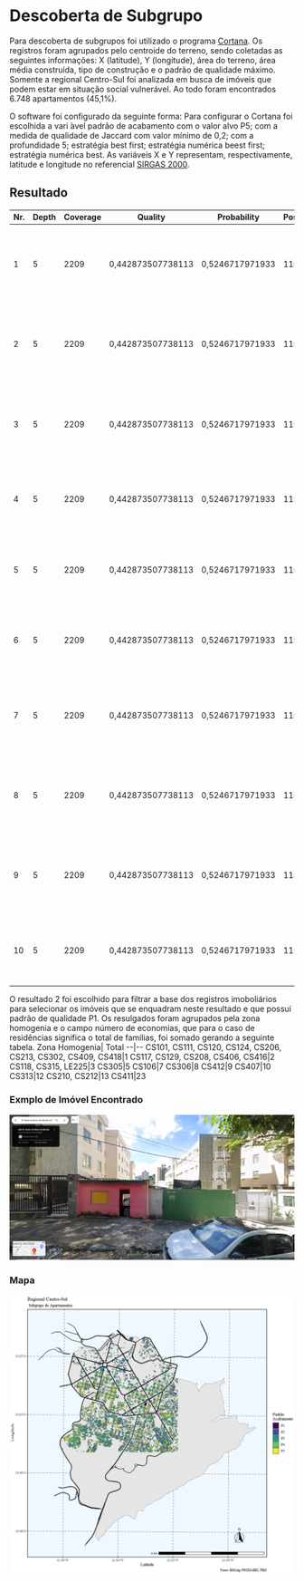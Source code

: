# Descoberta de Subgrupo

Para descoberta de subgrupos foi utilizado o programa [Cortana](https://datamining.liacs.nl/cortana.html). Os registros foram agrupados pelo centroide do terreno, sendo coletadas as seguintes informações: X (latitude), Y (longitude), área do terreno, área média construída, tipo de construção e o padrão de qualidade máximo. Somente a regional Centro-Sul foi analizada em busca de imóveis que podem estar em situação social vulnerável. Ao todo foram encontrados 6.748 apartamentos (45,1%).

O software foi configurado da seguinte forma:
Para configurar o Cortana foi escolhida a vari ́avel padrão de acabamento com o valor alvo P5; com a medida de qualidade de Jaccard com valor mínimo de 0,2; com a profundidade 5; estratégia best first; estratégia numérica beest first; estratégia numérica best.
As variáveis X e Y representam, respectivamente, latitude e longitude no referencial [SIRGAS 2000](https://www.ibge.gov.br/geociencias/informacoes-sobre-posicionamento-geodesico/sirgas.html).

## Resultado
Nr.|Depth|Coverage|Quality|Probability|Positives|Conditions
--|--|--|--|--|--|--
1|5|2209|0,442873507738113|0,5246717971933|1159|AREA_CONSTRUCAO <= 3444.27 AND AREA_CONSTRUCAO >= 423.0 AND X <= 614227.2 AND AREA_TERRENO >= 441.0 AND Y <= 7796076.5
2|5|2209|0,442873507738113|0,5246717971933|1159|AREA_CONSTRUCAO <= 3444.27 AND AREA_CONSTRUCAO >= 423.0 AND AREA_TERRENO >= 441.0 AND X <= 614227.2 AND Y <= 7796076.5
3|5|2209|0,442873507738113|0,5246717971933|1159|AREA_CONSTRUCAO <= 3444.27 AND AREA_CONSTRUCAO >= 423.0 AND AREA_TERRENO >= 441.0 AND Y <= 7796076.5 AND X <= 614227.2
4|5|2209|0,442873507738113|0,5246717971933|1159|AREA_CONSTRUCAO >= 423.0 AND X <= 614227.2 AND X >= 608975.7 AND AREA_TERRENO >= 441.0 AND Y <= 7796076.5
5|5|2209|0,442873507738113|0,5246717971933|1159|AREA_CONSTRUCAO >= 423.0 AND X <= 614227.2 AND AREA_TERRENO >= 441.0 AND X >= 608975.7 AND Y <= 7796076.5
6|5|2209|0,442873507738113|0,5246717971933|1159|AREA_CONSTRUCAO >= 423.0 AND X <= 614227.2 AND AREA_TERRENO >= 441.0 AND Y <= 7796076.5 AND X >= 608975.7
7|5|2209|0,442873507738113|0,5246717971933|1159|AREA_CONSTRUCAO >= 423.0 AND X <= 614227.2 AND AREA_TERRENO >= 441.0 AND Y <= 7796076.5 AND AREA_CONSTRUCAO <= 3444.27
8|5|2209|0,442873507738113|0,5246717971933|1159|AREA_CONSTRUCAO >= 423.0 AND X <= 614227.2 AND AREA_TERRENO >= 441.0 AND AREA_CONSTRUCAO <= 3444.27 AND Y <= 7796076.5
9|5|2209|0,442873507738113|0,5246717971933|1159|AREA_CONSTRUCAO >= 423.0 AND X <= 614227.2 AND AREA_CONSTRUCAO <= 3444.27 AND AREA_TERRENO >= 441.0 AND Y <= 7796076.5
10|5|2209|0,442873507738113|0,5246717971933|1159|AREA_CONSTRUCAO >= 423.0 AND X >= 608975.7 AND X <= 614227.2 AND AREA_TERRENO >= 441.0 AND Y <= 7796076.5


O resultado 2 foi escolhido para filtrar a base dos registros imoboliários para selecionar os imóveis que se enquadram neste resultado e que possui padrão de qualidade P1. Os resulgados foram agrupados pela zona homogenia e o campo número de economias, que para o caso de residências significa o total de famílias, foi somado gerando a seguinte tabela.
Zona Homogenia| Total
--|--
CS101, CS111, CS120, CS124, CS206, CS213, CS302, CS409, CS418|1
CS117, CS129, CS208, CS406, CS416|2
CS118, CS315, LE225|3
CS305|5
CS106|7
CS306|8
CS412|9
CS407|10
CS313|12
CS210, CS212|13
CS411|23

### Exmplo de Imóvel Encontrado
![alt Perfil por Regionais](https://raw.githubusercontent.com/guinamen/aprendizado/main/Imagens/gentrificacao.png)

### Mapa
![alt Perfil por Regionais](https://raw.githubusercontent.com/guinamen/aprendizado/main/Imagens/cortana-ap.png)

